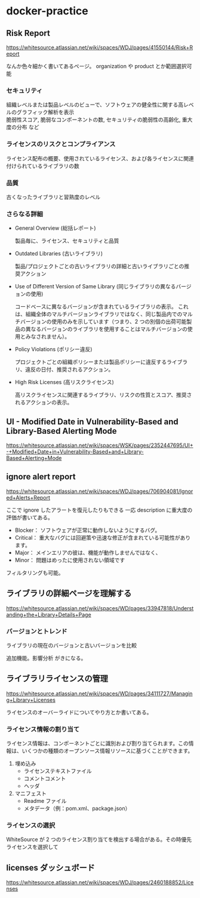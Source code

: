 # docker-practice

## Risk Report

https://whitesource.atlassian.net/wiki/spaces/WDJ/pages/41550144/Risk+Report

なんか色々細かく書いてあるページ。
organization や product とか範囲選択可能

### セキュリティ

組織レベルまたは製品レベルのビューで、ソフトウェアの健全性に関する高レベルのグラフィック解析を表示  
脆弱性スコア, 脆弱なコンポーネントの数, セキュリティの脆弱性の高齢化, 重大度の分布 など

### ライセンスのリスクとコンプライアンス

ライセンス配布の概要、使用されているライセンス、および各ライセンスに関連付けられているライブラリの数

### 品質

古くなったライブラリと習熟度のレベル

### さらなる詳細

- General Overview (総括レポート)

  製品毎に、ライセンス、セキュリティと品質

- Outdated Libraries (古いライブラリ)

  製品/プロジェクトごとの古いライブラリの詳細と古いライブラリごとの推奨アクション

- Use of Different Version of Same Library (同じライブラリの異なるバージョンの使用)

  コードベースに異なるバージョンが含まれているライブラリの表示。 これは、組織全体のマルチバージョンライブラリではなく、同じ製品内でのマルチバージョンの使用のみを示しています（つまり、2 つの別個の出荷可能製品の異なるバージョンのライブラリを使用することはマルチバージョンの使用とみなされません）。

- Policy Violations (ポリシー違反)

  プロジェクトごとの組織ポリシーまたは製品ポリシーに違反するライブラリ、違反の日付、推奨されるアクション。

- High Risk Licenses (高リスクライセンス)

  高リスクライセンスに関連するライブラリ、リスクの性質とスコア、推奨されるアクションの表示。

## UI - Modified Date in Vulnerability-Based and Library-Based Alerting Mode

https://whitesource.atlassian.net/wiki/spaces/WSK/pages/2352447695/UI+-+Modified+Date+in+Vulnerability-Based+and+Library-Based+Alerting+Mode

## ignore alert report

https://whitesource.atlassian.net/wiki/spaces/WDJ/pages/706904081/Ignored+Alerts+Report

ここで ignore したアラートを復元したりもできる
一応 description に重大度の評価が書いてある。

- Blocker： ソフトウェアが正常に動作しないようにするバグ。
- Critical： 重大なバグには回避策や迅速な修正が含まれている可能性があります。
- Major： メインエリアの彼は、機能が動作しませんではなく、
- Minor： 問題はめったに使用されない領域です

フィルタリングも可能。

## ライブラリの詳細ページを理解する

https://whitesource.atlassian.net/wiki/spaces/WD/pages/33947818/Understanding+the+Library+Details+Page

### バージョンとトレンド

ライブラリの現在のバージョンと古いバージョンを比較

追加機能。影響分析 がきになる。

## ライブラリライセンスの管理

https://whitesource.atlassian.net/wiki/spaces/WD/pages/34111727/Managing+Library+Licenses

ライセンスのオーバーライドについてやり方とか書いてある。

### ライセンス情報の割り当て

ライセンス情報は、コンポーネントごとに識別および割り当てられます。この情報は、いくつかの種類のオープンソース情報リソースに基づくことができます。

1. 埋め込み
   - ライセンステキストファイル
   - コメントコメント
   - ヘッダ
2. マニフェスト
   - Readme ファイル
   - メタデータ（例：pom.xml、package.json）

### ライセンスの選択

WhiteSource が 2 つのライセンス割り当てを検出する場合がある。その時優先ライセンスを選択して

## licenses ダッシュボード

https://whitesource.atlassian.net/wiki/spaces/WDJ/pages/2460188852/Licenses
